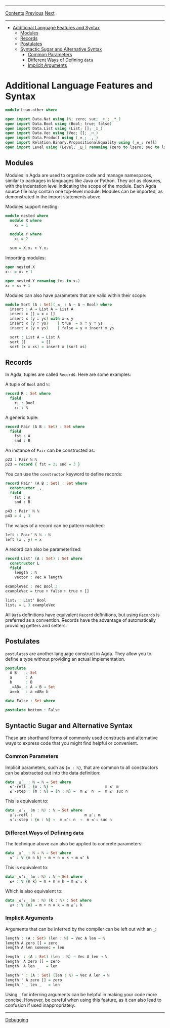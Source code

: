 ****
[Contents](contents.html)
[Previous](Lean.functions.html)
[Next](Lean.debugging.html)

<!-- START doctoc generated TOC please keep comment here to allow auto update -->
<!-- DON'T EDIT THIS SECTION, INSTEAD RE-RUN doctoc TO UPDATE -->
****

- [Additional Language Features and Syntax](#additional-language-features-and-syntax)
  - [Modules](#modules)
  - [Records](#records)
  - [Postulates](#postulates)
  - [Syntactic Sugar and Alternative Syntax](#syntactic-sugar-and-alternative-syntax)
    - [Common Parameters](#common-parameters)
    - [Different Ways of Defining `data`](#different-ways-of-defining-data)
    - [Implicit Arguments](#implicit-arguments)

<!-- END doctoc generated TOC please keep comment here to allow auto update -->

# Additional Language Features and Syntax

```agda
module Lean.other where

open import Data.Nat using (ℕ; zero; suc; _+_; _*_)
open import Data.Bool using (Bool; true; false)
open import Data.List using (List; []; _∷_)
open import Data.Vec using (Vec; []; _∷_)
open import Data.Product using (_×_; _,_)
open import Relation.Binary.PropositionalEquality using (_≡_; refl)
open import Level using (Level; _⊔_) renaming (zero to lzero; suc to lsuc)
```

## Modules

Modules in Agda are used to organize code and manage namespaces, similar to packages in languages like Java or Python. They act as closures, with the indentation level indicating the scope of the module. Each Agda source file may contain one top-level module. Modules can be imported, as demonstrated in the import statements above.

Modules support nesting:

```agda
module nested where
  module X where
    x₁ = 1

  module Y where
    x₂ = 2

  sum = X.x₁ + Y.x₂
```

Importing modules:

```agda
open nested.X
x₁₁ = x₁ + 1

open nested.Y renaming (x₂ to x₃)
x₂ = x₃ + 1
```

Modules can also have parameters that are valid within their scope:

```agda
module Sort (A : Set)(_≤_ : A → A → Bool) where
  insert : A → List A → List A
  insert x [] = x ∷ []
  insert x (y ∷ ys) with x ≤ y
  insert x (y ∷ ys)    | true  = x ∷ y ∷ ys
  insert x (y ∷ ys)    | false = y ∷ insert x ys

  sort : List A → List A
  sort []       = []
  sort (x ∷ xs) = insert x (sort xs)
```

## Records

In Agda, tuples are called `Record`s. Here are some examples:

A tuple of `Bool` and `ℕ`:

```agda
record R : Set where
  field
    r₁ : Bool
    r₂ : ℕ
```

A generic tuple:

```agda
record Pair (A B : Set) : Set where
  field
    fst : A
    snd : B
```

An instance of `Pair` can be constructed as:

```agda
p23 : Pair ℕ ℕ
p23 = record { fst = 2; snd = 3 }
```

You can use the `constructor` keyword to define records:

```agda
record Pair' (A B : Set) : Set where
  constructor _,_
  field
    fst : A
    snd : B

p43 : Pair' ℕ ℕ
p43 = 4 , 3
```

The values of a record can be pattern matched:

```agda
left : Pair' ℕ ℕ → ℕ
left (x , y) = x
```

A record can also be parameterized:

```agda
record List' (A : Set) : Set where
  constructor L
  field
    length : ℕ
    vector : Vec A length

exampleVec : Vec Bool 3
exampleVec = true ∷ false ∷ true ∷ []

list₂ : List' Bool
list₂ = L 3 exampleVec
```

All `Data` definitions have equivalent `Record` definitions, but using `Record`s is preferred as a convention. Records have the advantage of automatically providing getters and setters.

## Postulates

`postulate`s are another language construct in Agda. They allow you to define a type without providing an actual implementation.

```agda
postulate
  A B    : Set
  a      : A
  b      : B
  _=AB=_ : A → B → Set
  a==b   : a =AB= b
```

```agda
data False : Set where

postulate bottom : False
```

## Syntactic Sugar and Alternative Syntax

These are shorthand forms of commonly used constructs and alternative ways to express code that you might find helpful or convenient.

### Common Parameters

Implicit parameters, such as `{m : ℕ}`, that are common to all constructors can be abstracted out into the data definition:

```agda
data _≤′_ : ℕ → ℕ → Set where
  ≤′-refl : {m : ℕ} →                       m ≤′ m
  ≤′-step : {m : ℕ} → {n : ℕ} →  m ≤′ n  →  m ≤′ suc n
```

This is equivalent to:

```agda
data _≤′₁_ (m : ℕ) : ℕ → Set where
  ≤′₁-refl :                       m ≤′₁ m
  ≤′₁-step : {n : ℕ} →  m ≤′₁ n  →  m ≤′₁ suc n
```

### Different Ways of Defining `data`

The technique above can also be applied to concrete parameters:

```agda
data _≤″_ : ℕ → ℕ → Set where
  ≤″ : ∀ {m n k} → m + n ≡ k → m ≤″ k
```

This is equivalent to:

```agda
data _≤″₁_ (m : ℕ) : ℕ → Set where
  ≤+ : ∀ {n k} → m + n ≡ k → m ≤″₁ k
```

Which is also equivalent to:

```agda
data _≤″₂_ (m : ℕ) (k : ℕ) : Set where
  ≤+ : ∀ {n} → m + n ≡ k → m ≤″₂ k
```

### Implicit Arguments

Arguments that can be inferred by the compiler can be left out with an `_`:

```agda
length : (A : Set) (len : ℕ) → Vec A len → ℕ
length A zero [] = zero
length A len somevec = len
```

```agda
length' : (A : Set) (len : ℕ) → Vec A len → ℕ
length' A zero [] = zero
length' A len _   = len
```

```agda
length'' : (A : Set) (len : ℕ) → Vec A len → ℕ
length'' A zero [] = zero
length'' _ len _   = len
```

Using `_` for inferring arguments can be helpful in making your code more concise. However, be careful when using this feature, as it can also lead to confusion if used inappropriately.


****
[Debugging](./Lean.debugging.html)
